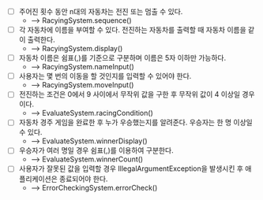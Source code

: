 
- [ ] 주어진 횟수 동안 n대의 자동차는 전진 또는 멈출 수 있다.
  - --> RacyingSystem.sequence()
- [ ] 각 자동차에 이름을 부여할 수 있다. 전진하는 자동차를 출력할 때 자동차 이름을 같이 출력한다.
  - --> RacyingSystem.display()
- [ ] 자동차 이름은 쉼표(,)를 기준으로 구분하며 이름은 5자 이하만 가능하다.
  - --> RacyingSystem.nameInput()
- [ ] 사용자는 몇 번의 이동을 할 것인지를 입력할 수 있어야 한다.
  - --> RacyingSystem.moveInput()
- [ ] 전진하는 조건은 0에서 9 사이에서 무작위 값을 구한 후 무작위 값이 4 이상일 경우이다.
  - --> EvaluateSystem.racingCondition()
- [ ] 자동차 경주 게임을 완료한 후 누가 우승했는지를 알려준다. 우승자는 한 명 이상일 수 있다.
  - --> EvaluateSystem.winnerDisplay()
- [ ] 우승자가 여러 명일 경우 쉼표(,)를 이용하여 구분한다.
  - --> EvaluateSystem.winnerCount()
- [ ] 사용자가 잘못된 값을 입력할 경우 IllegalArgumentException을 발생시킨 후 애플리케이션은 종료되어야 한다.
  - --> ErrorCheckingSystem.errorCheck()